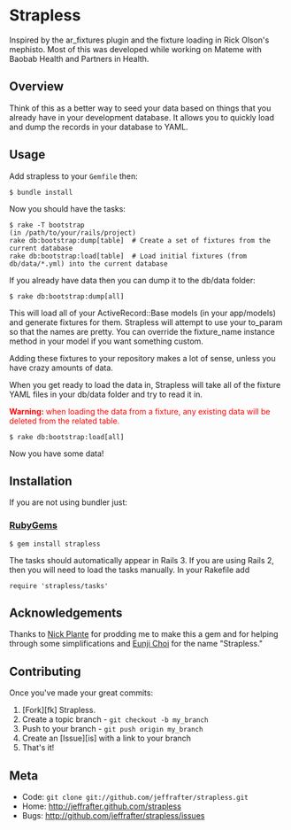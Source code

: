 Strapless
=========

Inspired by the ar\_fixtures plugin and the fixture loading in Rick Olson's
mephisto. Most of this was developed while working on Mateme with
Baobab Health and Partners in Health.

Overview
--------

Think of this as a better way to seed your data based on things that you
already have in your development database. It allows you to quickly load
and dump the records in your database to YAML.

Usage
-----

Add strapless to your <code>Gemfile</code> then:

    $ bundle install

Now you should have the tasks:

    $ rake -T bootstrap
    (in /path/to/your/rails/project)
    rake db:bootstrap:dump[table]  # Create a set of fixtures from the current database
    rake db:bootstrap:load[table]  # Load initial fixtures (from db/data/*.yml) into the current database

If you already have data then you can dump it to the db/data folder:

    $ rake db:bootstrap:dump[all]

This will load all of your ActiveRecord::Base models (in your app/models) and
generate fixtures for them. Strapless will attempt to use your to\_param so that
the names are pretty. You can override the fixture\_name instance method in your
model if you want something custom.

Adding these fixtures to your repository makes a lot of sense, unless you have
crazy amounts of data.

When you get ready to load the data in, Strapless will take all of the fixture
YAML files in your db/data folder and try to read it in.

<span style='color:red'><strong>Warning:</strong> when loading the data from a
fixture, any existing data will be deleted from the related table.</span>

    $ rake db:bootstrap:load[all]

Now you have some data!

Installation
------------

If you are not using bundler just:

### [RubyGems](http://rubygems.org/)

    $ gem install strapless


The tasks should automatically appear in Rails 3. If you are using Rails 2, then
you will need to load the tasks manually. In your Rakefile add

    require 'strapless/tasks'

Acknowledgements
----------------

Thanks to [Nick Plante](http://twitter.com/zapnap) for prodding me to make this a
gem and for helping through some simplifications and [Eunji Choi](http://twitter.com/angelicism)
for the name "Strapless."

Contributing
------------

Once you've made your great commits:

1. [Fork][fk] Strapless.
2. Create a topic branch - `git checkout -b my_branch`
3. Push to your branch - `git push origin my_branch`
4. Create an [Issue][is] with a link to your branch
5. That's it!

Meta
----

* Code: `git clone git://github.com/jeffrafter/strapless.git`
* Home: <http://jeffrafter.github.com/strapless>
* Bugs: <http://github.com/jeffrafter/strapless/issues>

